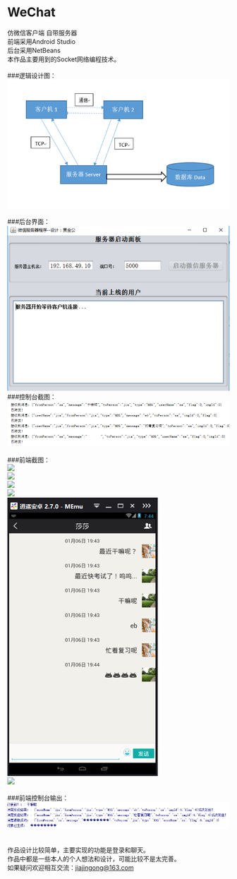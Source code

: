 # WeChat
仿微信客户端  自带服务器
<br>
前端采用Android Studio<br>
后台采用NetBeans<br>
本作品主要用到的Socket网络编程技术。<br>
<br>
###逻辑设计图：<br>
<img src="https://github.com/jingong/WeChat/blob/master/screenshot/1.png" /><br>
<br>
###后台界面：<br>
<img src="https://github.com/jingong/WeChat/blob/master/screenshot/2.png" /><br>
###控制台截图：<br>
<img src="https://github.com/jingong/WeChat/blob/master/screenshot/9.png" /><br>
<br>
###前端截图：<br>
<img src="https://github.com/jingong/WeChat/blob/master/screenshot/3.png" /><br>
<img src="https://github.com/jingong/WeChat/blob/master/screenshot/4.png" /><br>
<img src="https://github.com/jingong/WeChat/blob/master/screenshot/5.png" /><br>
<img src="https://github.com/jingong/WeChat/blob/master/screenshot/6.png" /><br>
<img src="https://github.com/jingong/WeChat/blob/master/screenshot/7.png" /><br>
<img src="https://github.com/jingong/WeChat/blob/master/screenshot/8.png" /><br>
<br>
###前端控制台输出：<br>
<img src="https://github.com/jingong/WeChat/blob/master/screenshot/10.png" /><br>
<br>
<br>
作品设计比较简单，主要实现的功能是登录和聊天。<br>
作品中都是一些本人的个人想法和设计，可能比较不是太完善。<br>
如果疑问欢迎相互交流：jiajingong@163.com<br>
